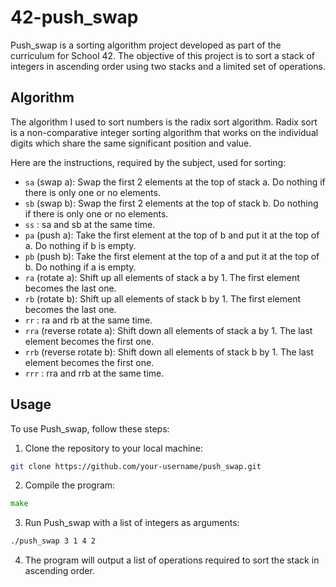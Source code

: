# 42-push_swap
Push_swap is a sorting algorithm project developed as part of the curriculum for School 42. The objective of this project is to sort a stack of integers in ascending order using two stacks and a limited set of operations.
## Algorithm
The algorithm I used to sort numbers is the radix sort algorithm. Radix sort is a non-comparative integer sorting algorithm that works on the individual digits which share the same significant position and value.

Here are the instructions, required by the subject, used for sorting:

- `sa` (swap a): Swap the first 2 elements at the top of stack a. Do nothing if there is only one or no elements.
- `sb` (swap b): Swap the first 2 elements at the top of stack b. Do nothing if there is only one or no elements.
- `ss` : sa and sb at the same time.
- `pa` (push a): Take the first element at the top of b and put it at the top of a. Do nothing if b is empty.
- `pb` (push b): Take the first element at the top of a and put it at the top of b. Do nothing if a is empty.
- `ra` (rotate a): Shift up all elements of stack a by 1. The first element becomes the last one.
- `rb` (rotate b): Shift up all elements of stack b by 1. The first element becomes the last one.
- `rr` : ra and rb at the same time.
- `rra` (reverse rotate a): Shift down all elements of stack a by 1. The last element becomes the first one.
- `rrb` (reverse rotate b): Shift down all elements of stack b by 1. The last element becomes the first one.
- `rrr` : rra and rrb at the same time.
## Usage
To use Push_swap, follow these steps:

1. Clone the repository to your local machine:
``` bash
git clone https://github.com/your-username/push_swap.git
```
2. Compile the program:
``` go
make
```
3. Run Push_swap with a list of integers as arguments:
``` bash
./push_swap 3 1 4 2
```
4. The program will output a list of operations required to sort the stack in ascending order.
